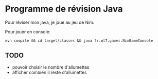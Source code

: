 # Programme de révision Java

Pour réviser mon java, je joue au jeu de Nim.

Pour jouer en console:

`mvn compile && cd target/classes && java fr.ut7.games.NimGameConsole`

## TODO

* pouvoir choisir le nombre d'allumettes
* afficher combien il reste d'allumettes